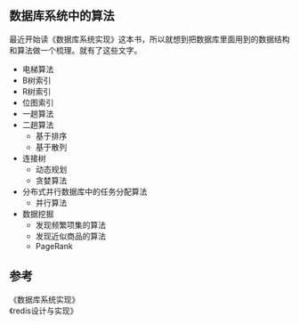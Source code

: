
## 数据库系统中的算法

最近开始读《数据库系统实现》这本书，所以就想到把数据库里面用到的数据结构和算法做一个梳理。就有了这些文字。


* 电梯算法
* B树索引
* R树索引
* 位图索引
* 一趟算法
* 二趟算法
	* 基于排序
	* 基于散列
* 连接树
	* 动态规划
	* 贪婪算法
* 分布式并行数据库中的任务分配算法
	* 并行算法
* 数据挖掘
 	* 发现频繁项集的算法
	* 发现近似商品的算法
	* PageRank


## 参考

《数据库系统实现》  
《redis设计与实现》







